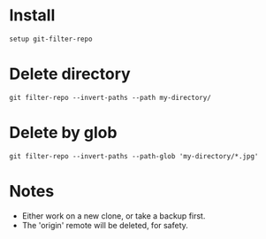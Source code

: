 # Install

    setup git-filter-repo

# Delete directory

    git filter-repo --invert-paths --path my-directory/

# Delete by glob

    git filter-repo --invert-paths --path-glob 'my-directory/*.jpg'

# Notes

- Either work on a new clone, or take a backup first.
- The 'origin' remote will be deleted, for safety.
